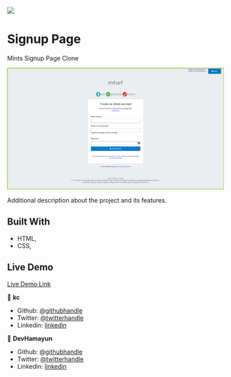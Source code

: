 ![](https://img.shields.io/badge/Microverse-blueviolet)

# Signup Page

Mints Signup Page Clone

![screenshot](./css/pics/mainss.png/)

Additional description about the project and its features.

## Built With

- HTML,
- CSS,

## Live Demo

[Live Demo Link](https://hamayun-cpu.github.io/HtmlForm/)

👤 **kc**

- Github: [@githubhandle](https://github.com/cvilla714)
- Twitter: [@twitterhandle](https://twitter.com/kckeyti)
- Linkedin: [linkedin](https://www.linkedin.com/in/cosmel-villalobos-1900531aa/)

👤 **DevHamayun**

- Github: [@githubhandle](https://github.com/hamayun-cpu)
- Twitter: [@twitterhandle](https://twitter.com/hamayun_waheed?s=09&fbclid=IwAR0rfO9cMDDeCX8LfXf4cCNQDrL4LpJ02Q2csWhcT-VtMQ0Cy9EgTB4Wq8E)
- Linkedin: [linkedin](https://www.linkedin.com/in/hamayun-waheed/)
